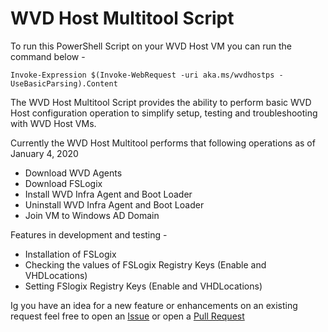 # WVD Host Multitool Script

To run this PowerShell Script on your WVD Host VM you can run the command below - 

`Invoke-Expression $(Invoke-WebRequest -uri aka.ms/wvdhostps -UseBasicParsing).Content`

The WVD Host Multitool Script provides the ability to perform basic WVD Host configuration operation to simplify setup, testing and troubleshooting with WVD Host VMs. 

Currently the WVD Host Multitool performs that following operations as of January 4, 2020

- Download WVD Agents
- Download FSLogix 
- Install WVD Infra Agent and Boot Loader
- Uninstall WVD Infra Agent and Boot Loader
- Join VM to Windows AD Domain

Features in development and testing - 

- Installation of FSLogix
- Checking the values of FSLogix Registry Keys (Enable and VHDLocations)
- Setting FSlogix Registry Keys (Enable and VHDLocations)

Ig you have an idea for a new feature or enhancements on an existing request feel free to open an [Issue](https://github.com/cocallaw/AzWVD-HostSetup/issues) or open a [Pull Request](https://github.com/cocallaw/AzWVD-HostSetup/pulls)